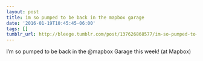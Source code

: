```yaml
---
layout: post
title: im so pumped to be back in the mapbox garage
date: '2016-01-19T10:45:45-06:00'
tags: []
tumblr_url: http://bleege.tumblr.com/post/137626868577/im-so-pumped-to-be-back-in-the-mapbox-garage
---
```

I’m so pumped to be back in the @mapbox Garage this week! (at Mapbox)
